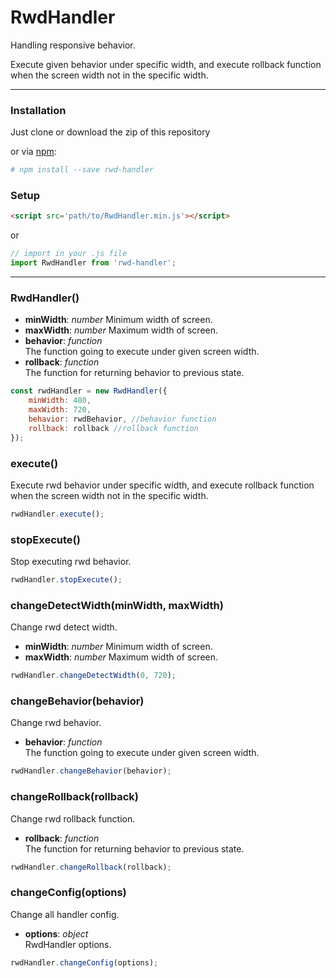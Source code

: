 # RwdHandler
Handling responsive behavior.

Execute given behavior under specific width, and execute rollback function when the screen width not in the specific width.

----
### Installation

Just clone or download the zip of this repository

or via [npm](https://www.npmjs.com/package/rwd-handler):

~~~bash
# npm install --save rwd-handler
~~~

### Setup

~~~html
<script src='path/to/RwdHandler.min.js'></script>
~~~

or

~~~javascript
// import in your .js file
import RwdHandler from 'rwd-handler';
~~~

----

### RwdHandler()

* __minWidth__: _number_ 
Minimum width of screen.
* __maxWidth__: _number_ 
Maximum width of screen.
* __behavior__: _function_  
The function going to execute under given screen width.
* __rollback__: _function_  
The function for returning behavior to previous state.

~~~javascript
const rwdHandler = new RwdHandler({
    minWidth: 480,
    maxWidth: 720,
    behavior: rwdBehavior, //behavior function
    rollback: rollback //rollback function
});
~~~

### execute()

Execute rwd behavior under specific width, and execute rollback function when the screen width not in the specific width.

~~~javascript
rwdHandler.execute();
~~~

### stopExecute()

Stop executing rwd behavior.

~~~javascript
rwdHandler.stopExecute();
~~~

### changeDetectWidth(minWidth, maxWidth)

Change rwd detect width.

* __minWidth__: _number_ 
Minimum width of screen.
* __maxWidth__: _number_ 
Maximum width of screen.

~~~javascript
rwdHandler.changeDetectWidth(0, 720);
~~~

### changeBehavior(behavior)

Change rwd behavior.

* __behavior__: _function_  
The function going to execute under given screen width.

~~~javascript
rwdHandler.changeBehavior(behavior);
~~~

### changeRollback(rollback)

Change rwd rollback function.

* __rollback__: _function_  
The function for returning behavior to previous state.

~~~javascript
rwdHandler.changeRollback(rollback);
~~~

### changeConfig(options)

Change all handler config.

* __options__: _object_  
RwdHandler options.

~~~javascript
rwdHandler.changeConfig(options);
~~~
